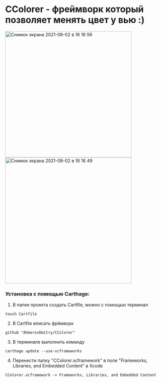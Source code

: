 # CColorer - фреймворк который позволяет менять цвет у вью :)
<img width="401" alt="Снимок экрана 2021-08-02 в 16 16 56" src="https://user-images.githubusercontent.com/62261655/127868966-3a355444-a6f4-4303-874e-797cd8a53ec7.png"><img width="401" alt="Снимок экрана 2021-08-02 в 16 16 49" src="https://user-images.githubusercontent.com/62261655/127868980-67e51253-3761-434a-8262-2ecd5466f304.png">


### Установка с помощью Carthage:
1. В папке проекта создать Cartfile, можно с помощью терминал
```
touch Cartfile
```
2. В Cartfile вписать фрймворк
```
github "AhmerovDmitry/CColorer"
```
3. В терминале выполнить команду
```
carthage update --use-xcframeworks
```
4. Перенести папку "CColorer.xcframework" в поле "Frameworks, Libraries, and Embedded Content" в Xcode
```
CColorer.xcframework -> Frameworks, Libraries, and Embedded Content
```
